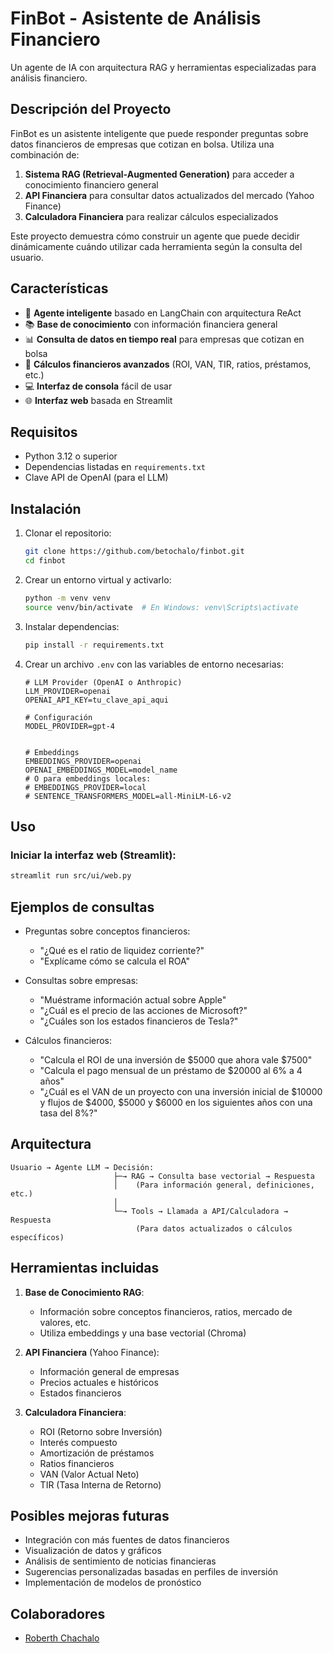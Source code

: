 # FinBot - Asistente de Análisis Financiero

Un agente de IA con arquitectura RAG y herramientas especializadas para análisis financiero.

## Descripción del Proyecto

FinBot es un asistente inteligente que puede responder preguntas sobre datos financieros de empresas que cotizan en bolsa. Utiliza una combinación de:

1. **Sistema RAG (Retrieval-Augmented Generation)** para acceder a conocimiento financiero general
2. **API Financiera** para consultar datos actualizados del mercado (Yahoo Finance)
3. **Calculadora Financiera** para realizar cálculos especializados

Este proyecto demuestra cómo construir un agente que puede decidir dinámicamente cuándo utilizar cada herramienta según la consulta del usuario.

## Características

- 🤖 **Agente inteligente** basado en LangChain con arquitectura ReAct
- 📚 **Base de conocimiento** con información financiera general
- 📊 **Consulta de datos en tiempo real** para empresas que cotizan en bolsa
- 🧮 **Cálculos financieros avanzados** (ROI, VAN, TIR, ratios, préstamos, etc.)
- 💻 **Interfaz de consola** fácil de usar
- 🌐 **Interfaz web** basada en Streamlit

## Requisitos

- Python 3.12 o superior
- Dependencias listadas en `requirements.txt`
- Clave API de OpenAI (para el LLM)

## Instalación

1. Clonar el repositorio:
   ```bash
   git clone https://github.com/betochalo/finbot.git
   cd finbot
   ```

2. Crear un entorno virtual y activarlo:
   ```bash
   python -m venv venv
   source venv/bin/activate  # En Windows: venv\Scripts\activate
   ```

3. Instalar dependencias:
   ```bash
   pip install -r requirements.txt
   ```

4. Crear un archivo `.env` con las variables de entorno necesarias:
   ```
   # LLM Provider (OpenAI o Anthropic)
   LLM_PROVIDER=openai
   OPENAI_API_KEY=tu_clave_api_aqui
   
   # Configuración
   MODEL_PROVIDER=gpt-4
   
   
   # Embeddings
   EMBEDDINGS_PROVIDER=openai
   OPENAI_EMBEDDINGS_MODEL=model_name
   # O para embeddings locales:
   # EMBEDDINGS_PROVIDER=local
   # SENTENCE_TRANSFORMERS_MODEL=all-MiniLM-L6-v2

   ```

## Uso

### Iniciar la interfaz web (Streamlit):

```bash
streamlit run src/ui/web.py
```

## Ejemplos de consultas

- Preguntas sobre conceptos financieros:
  - "¿Qué es el ratio de liquidez corriente?"
  - "Explícame cómo se calcula el ROA"

- Consultas sobre empresas:
  - "Muéstrame información actual sobre Apple"
  - "¿Cuál es el precio de las acciones de Microsoft?"
  - "¿Cuáles son los estados financieros de Tesla?"

- Cálculos financieros:
  - "Calcula el ROI de una inversión de $5000 que ahora vale $7500"
  - "Calcula el pago mensual de un préstamo de $20000 al 6% a 4 años"
  - "¿Cuál es el VAN de un proyecto con una inversión inicial de $10000 y flujos de $4000, $5000 y $6000 en los siguientes años con una tasa del 8%?"

## Arquitectura

```
Usuario → Agente LLM → Decisión:
                       ├─→ RAG → Consulta base vectorial → Respuesta
                       │    (Para información general, definiciones, etc.)  
                       │
                       └─→ Tools → Llamada a API/Calculadora → Respuesta
                            (Para datos actualizados o cálculos específicos)
```

## Herramientas incluidas

1. **Base de Conocimiento RAG**:
   - Información sobre conceptos financieros, ratios, mercado de valores, etc.
   - Utiliza embeddings y una base vectorial (Chroma)

2. **API Financiera** (Yahoo Finance):
   - Información general de empresas
   - Precios actuales e históricos
   - Estados financieros

3. **Calculadora Financiera**:
   - ROI (Retorno sobre Inversión)
   - Interés compuesto
   - Amortización de préstamos
   - Ratios financieros
   - VAN (Valor Actual Neto)
   - TIR (Tasa Interna de Retorno)

## Posibles mejoras futuras

- Integración con más fuentes de datos financieros
- Visualización de datos y gráficos
- Análisis de sentimiento de noticias financieras
- Sugerencias personalizadas basadas en perfiles de inversión
- Implementación de modelos de pronóstico

## Colaboradores

- [Roberth Chachalo](https://github.com/betochalo)